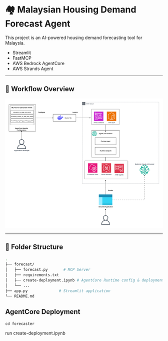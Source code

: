 # 🏘️ Malaysian Housing Demand Forecast Agent

This project is an AI-powered housing demand forecasting tool for Malaysia. 
- Streamlit
- FastMCP
- AWS Bedrock AgentCore
- AWS Strands Agent

---
## 🧩 Workflow Overview

![Workflow](./agentcore-mcp.drawio.png)

---

## 📁 Folder Structure

```bash
.
├── forecast/                    
│   ├── forecast.py       # MCP Server
│   ├── requirements.txt
│   ├── create-deployment.ipynb # AgentCore Runtime config & deployment
│   └── ...               
├── app.py              # Streamlit application             
└── README.md      
```
## AgentCore Deployment
```
cd forecaster
```
run create-deployment.ipynb